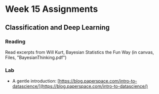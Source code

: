 # Week 15 Assignments
## Classification and Deep Learning

### Reading
Read excerpts from Will Kurt, Bayesian Statistics the Fun Way (in canvas, Files, "BayesianThinking.pdf")

### Lab
- A gentle introduction: [https://blog.paperspace.com/intro-to-datascience/](https://blog.paperspace.com/intro-to-datascience/)


